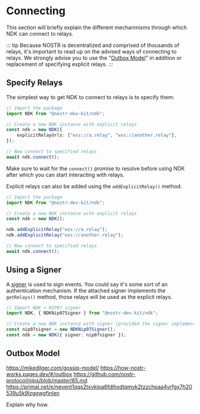 # Connecting

This section will briefly explain the different mechanmisms through which NDK can connect to relays. 


::: tip
Because NOSTR is decentralized and comprised of thousands of relays, it's important to read up on the 
advised ways of connecting to relays. We strongly advise you to use the "[Outbox Model](/core/fundamentals/connecting.html#outbox-model)" in addition or replacement of specifying explicit relays.
:::

## Specify Relays

The simplest way to get NDK to connect to relays is to specify them:

```ts
// Import the package
import NDK from "@nostr-dev-kit/ndk";

// Create a new NDK instance with explicit relays
const ndk = new NDK({
    explicitRelayUrls: ["wss://a.relay", "wss://another.relay"],
});

// Now connect to specified relays
await ndk.connect();
```

Make sure to wait for the `connect()` promise to resolve before using NDK after which
you can start interacting with relays.

Explicit relays can also be added using the `addExplicitRelay()` method.

```ts
// Import the package
import NDK from "@nostr-dev-kit/ndk";

// Create a new NDK instance with explicit relays
const ndk = new NDK();

ndk.addExplicitRelay("wss://a.relay");
ndk.addExplicitRelay("wss://another.relay");

// Now connect to specified relays
await ndk.connect();
```

## Using a Signer

A [signer](/core/getting-started/signers.html) is used to sign events. You could say it's some sort of an 
authentication mechanism. If the attached signer implements the `getRelays()` method, those relays will be used as 
the explicit relays.

```ts
// Import NDK + NIP07 signer
import NDK, { NDKNip07Signer } from "@nostr-dev-kit/ndk";

// Create a new NDK instance with signer (provided the signer implements the getRelays() method)
const nip07signer = new NDKNip07Signer();
const ndk = new NDK({ signer: nip07signer });
```

## Outbox Model

https://mikedilger.com/gossip-model/
https://how-nostr-works.pages.dev/#/outbox
https://github.com/nostr-protocol/nips/blob/master/65.md
https://primal.net/e/nevent1qqs2txvkjpa6fdlhxdtqmyk2tzzchpaa4vrfgx7h20539u5k9lzgqwgfjnlen

Explain why how.


